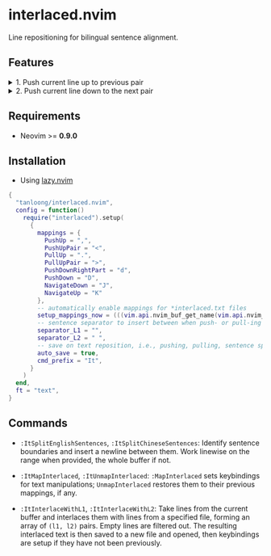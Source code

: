 # interlaced.nvim

Line repositioning for bilingual sentence alignment.

## Features

<details>
<summary>
1. Push current line up to previous pair
</summary>
  <p>
    <img src="https://github.com/tanloong/interlaced.nvim/assets/71320000/c3894f0d-2a01-4d56-b243-70abb5b2a827" alt="GIF">
  </p>
</details>

<details>
<summary>
2. Push current line down to the next pair
</summary>
  <p>
    <img src="https://github.com/tanloong/interlaced.nvim/assets/71320000/f324a152-3d45-4a8b-bf29-4c753f2ad199" alt="GIF">
  </p>
</details>

## Requirements

+ Neovim >= **0.9.0**

## Installation

+ Using [lazy.nvim](https://github.com/folke/lazy.nvim)

```lua
{
  "tanloong/interlaced.nvim",
  config = function()
    require("interlaced").setup(
      {
        mappings = {
          PushUp = ",",
          PushUpPair = "<",
          PullUp = ".",
          PullUpPair = ">",
          PushDownRightPart = "d",
          PushDown = "D",
          NavigateDown = "J",
          NavigateUp = "K"
        },
        -- automatically enable mappings for *interlaced.txt files
        setup_mappings_now = (((vim.api.nvim_buf_get_name(vim.api.nvim_get_current_buf())):find("interlaced%.txt$")) ~= nil),
        -- sentence separator to insert between when push- or pull-ing up
        separator_L1 = "",
        separator_L2 = " ",
        -- save on text reposition, i.e., pushing, pulling, sentence splitting.
        auto_save = true,
        cmd_prefix = "It",
      }
    )
  end,
  ft = "text",
}
```

## Commands

- `:ItSplitEnglishSentences`, `:ItSplitChineseSentences`: Identify sentence boundaries and insert a newline between them. Work linewise on the range when provided, the whole buffer if not.

- `:ItMapInterlaced`, `:ItUnmapInterlaced`: `:MapInterlaced` sets keybindings for text manipulations; `UnmapInterlaced` restores them to their previous mappings, if any.

- `:ItInterlaceWithL1`, `:ItInterlaceWithL2`: Take lines from the current buffer and interlaces them with lines from a specified file, forming an array of `(l1, l2)` pairs. Empty lines are filtered out. The resulting interlaced text is then saved to a new file and opened, then keybindings are setup if they have not been previously.
